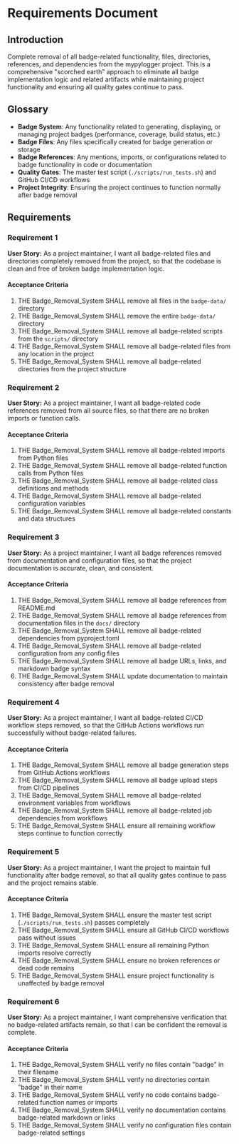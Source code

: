 # Requirements Document

## Introduction

Complete removal of all badge-related functionality, files, directories, references, and dependencies from the mypylogger project. This is a comprehensive "scorched earth" approach to eliminate all badge implementation logic and related artifacts while maintaining project functionality and ensuring all quality gates continue to pass.

## Glossary

- **Badge System**: Any functionality related to generating, displaying, or managing project badges (performance, coverage, build status, etc.)
- **Badge Files**: Any files specifically created for badge generation or storage
- **Badge References**: Any mentions, imports, or configurations related to badge functionality in code or documentation
- **Quality Gates**: The master test script (`./scripts/run_tests.sh`) and GitHub CI/CD workflows
- **Project Integrity**: Ensuring the project continues to function normally after badge removal

## Requirements

### Requirement 1

**User Story:** As a project maintainer, I want all badge-related files and directories completely removed from the project, so that the codebase is clean and free of broken badge implementation logic.

#### Acceptance Criteria

1. THE Badge_Removal_System SHALL remove all files in the `badge-data/` directory
2. THE Badge_Removal_System SHALL remove the entire `badge-data/` directory
3. THE Badge_Removal_System SHALL remove all badge-related scripts from the `scripts/` directory
4. THE Badge_Removal_System SHALL remove all badge-related files from any location in the project
5. THE Badge_Removal_System SHALL remove all badge-related directories from the project structure

### Requirement 2

**User Story:** As a project maintainer, I want all badge-related code references removed from all source files, so that there are no broken imports or function calls.

#### Acceptance Criteria

1. THE Badge_Removal_System SHALL remove all badge-related imports from Python files
2. THE Badge_Removal_System SHALL remove all badge-related function calls from Python files
3. THE Badge_Removal_System SHALL remove all badge-related class definitions and methods
4. THE Badge_Removal_System SHALL remove all badge-related configuration variables
5. THE Badge_Removal_System SHALL remove all badge-related constants and data structures

### Requirement 3

**User Story:** As a project maintainer, I want all badge references removed from documentation and configuration files, so that the project documentation is accurate, clean, and consistent.

#### Acceptance Criteria

1. THE Badge_Removal_System SHALL remove all badge references from README.md
2. THE Badge_Removal_System SHALL remove all badge references from documentation files in the `docs/` directory
3. THE Badge_Removal_System SHALL remove all badge-related dependencies from pyproject.toml
4. THE Badge_Removal_System SHALL remove all badge-related configuration from any config files
5. THE Badge_Removal_System SHALL remove all badge URLs, links, and markdown badge syntax
6. THE Badge_Removal_System SHALL update documentation to maintain consistency after badge removal

### Requirement 4

**User Story:** As a project maintainer, I want all badge-related CI/CD workflow steps removed, so that the GitHub Actions workflows run successfully without badge-related failures.

#### Acceptance Criteria

1. THE Badge_Removal_System SHALL remove all badge generation steps from GitHub Actions workflows
2. THE Badge_Removal_System SHALL remove all badge upload steps from CI/CD pipelines
3. THE Badge_Removal_System SHALL remove all badge-related environment variables from workflows
4. THE Badge_Removal_System SHALL remove all badge-related job dependencies from workflows
5. THE Badge_Removal_System SHALL ensure all remaining workflow steps continue to function correctly

### Requirement 5

**User Story:** As a project maintainer, I want the project to maintain full functionality after badge removal, so that all quality gates continue to pass and the project remains stable.

#### Acceptance Criteria

1. THE Badge_Removal_System SHALL ensure the master test script (`./scripts/run_tests.sh`) passes completely
2. THE Badge_Removal_System SHALL ensure all GitHub CI/CD workflows pass without issues
3. THE Badge_Removal_System SHALL ensure all remaining Python imports resolve correctly
4. THE Badge_Removal_System SHALL ensure no broken references or dead code remains
5. THE Badge_Removal_System SHALL ensure project functionality is unaffected by badge removal

### Requirement 6

**User Story:** As a project maintainer, I want comprehensive verification that no badge-related artifacts remain, so that I can be confident the removal is complete.

#### Acceptance Criteria

1. THE Badge_Removal_System SHALL verify no files contain "badge" in their filename
2. THE Badge_Removal_System SHALL verify no directories contain "badge" in their name
3. THE Badge_Removal_System SHALL verify no code contains badge-related function names or imports
4. THE Badge_Removal_System SHALL verify no documentation contains badge-related markdown or links
5. THE Badge_Removal_System SHALL verify no configuration files contain badge-related settings